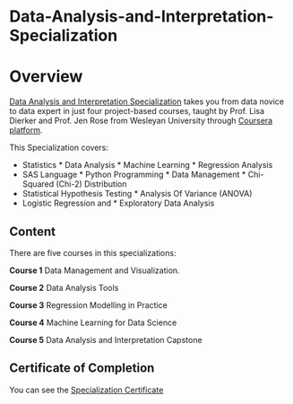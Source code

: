 # Data-Analysis-and-Interpretation-Specialization

# Overview
[Data Analysis and Interpretation Specialization](https://www.coursera.org/specializations/data-analysis) takes you from data novice to data expert in just four project-based courses, taught by Prof. Lisa Dierker and Prof. Jen Rose from Wesleyan University through [Coursera platform](https://www.coursera.org).

This Specialization covers:

* Statistics * Data Analysis * Machine Learning * Regression Analysis
* SAS Language * Python Programming * Data Management * Chi-Squared (Chi-2) Distribution
* Statistical Hypothesis Testing * Analysis Of Variance (ANOVA)
* Logistic Regression and * Exploratory Data Analysis

## Content
There are five courses in this specializations:

**Course 1**
Data Management and Visualization.

**Course 2**
Data Analysis Tools

**Course 3**
Regression Modelling in Practice

**Course 4**
Machine Learning for Data Science

**Course 5**
Data Analysis and Interpretation Capstone

## Certificate of Completion
You can see the [Specialization Certificate](https://github.com/eaamankwah/Certificates/blob/main/Coursera-Data-Analysis-and-Interpretation_specialization.pdf)
